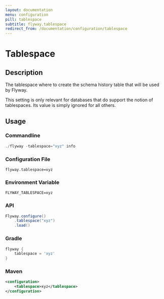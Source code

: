 ```yaml
---
layout: documentation
menu: configuration
pill: tablespace
subtitle: flyway.tablespace
redirect_from: /documentation/configuration/tablespace
---
```


# Tablespace

## Description
The tablespace where to create the schema history table that will be used by Flyway.

This setting is only relevant for databases that do support the notion of tablespaces. Its value is simply ignored for all others.

## Usage

### Commandline
```powershell
./flyway -tablespace="xyz" info
```

### Configuration File
```properties
flyway.tablespace=xyz
```

### Environment Variable
```properties
FLYWAY_TABLESPACE=xyz
```

### API
```java
Flyway.configure()
    .tablespace("xyz")
    .load()
```

### Gradle
```groovy
flyway {
    tablespace = 'xyz'
}
```

### Maven
```xml
<configuration>
    <tablespace>xyz</tablespace>
</configuration>
```